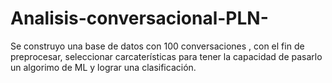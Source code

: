 # Analisis-conversacional-PLN-
Se construyo una base de datos con 100 conversaciones , con el fin de preprocesar, seleccionar carcaterísticas para  tener la capacidad de pasarlo un algorimo de ML y lograr una clasificación.
